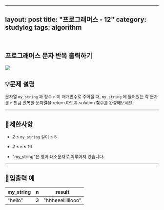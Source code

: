 ﻿
---
layout: post
title: "프로그래머스 - 12"
category: studylog
tags: algorithm
---

<br>

## 프로그래머스 문자 반복 출력하기


![](https://velog.velcdn.com/images/dlsdud9098/post/e1464da6-734f-4172-a5d3-8df73b71a328/image.png)
## 💡문제 설명
문자열 ```my_string```
과 정수 ```n```
이 매개변수로 주어질 때, ```my_string```
에 들어있는 각 문자를 ```n```
만큼 반복한 문자열을 return 하도록 solution 함수를 완성해보세요.


---




## 🚫제한사항


* 2 ≤ ```my_string```
 길이 ≤ 5




* 2 ≤ ```n```
 ≤ 10




* "my_string"은 영어 대소문자로 이루어져 있습니다.




---




## 🔢입출력 예




<table><thead><tr><th>my_string</th><th>n</th><th>result</th></tr></thead><tbody><tr><td>"hello"</td><td>3</td><td>"hhheeellllllooo"</td></tr></tbody>
